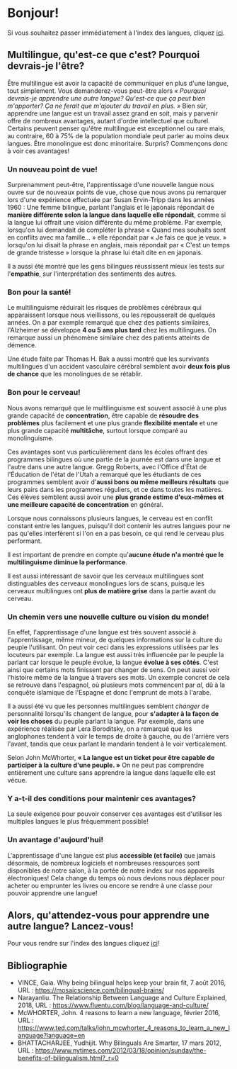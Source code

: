 # Bonjour!

Si vous souhaitez passer immédiatement à l'index des langues, cliquez [ici](indexLangues.md).

## Multilingue, qu'est-ce que c'est? Pourquoi devrais-je l'être?

Être multilingue est avoir la capacité de communiquer en plus d'une langue, tout simplement. Vous demanderez-vous peut-être alors *« Pourquoi devrais-je apprendre une autre langue? Qu'est-ce que ça peut bien m'apporter? Ça ne ferait que m'ajouter du travail en plus. »* Bien sûr, apprendre une langue est un travail assez grand en soit, mais y parvenir offre de nombreux avantages, autant d'ordre intellectuel que culturel. Certains peuvent penser qu'être multilingue est exceptionnel ou rare mais, au contraire, 60 à 75% de la population mondiale peut parler au moins deux langues. Être monolingue est donc minoritaire. Surpris? Commençons donc à voir ces avantages!

### Un nouveau point de vue!

Surprenamment peut-être, l'apprentissage d'une nouvelle langue nous ouvre sur de nouveaux points de vue, chose que nous avons pu remarquer lors d'une expérience effectuée par Susan Ervin-Tripp dans les années 1960 : Une femme bilingue, parlant l'anglais et le japonais répondait de **manière différente selon la langue dans laquelle elle répondait**, comme si la langue lui offrait une vision différente du même problème. Par exemple, lorsqu'on lui demandait de compléter la phrase « Quand mes souhaits sont en conflits avec ma famille... » elle répondait par « Je fais ce que je veux. » lorsqu'on lui disait la phrase en anglais, mais répondait par « C'est un temps de grande tristesse » lorsque la phrase lui était dite en en japonais. 

Il a aussi été montré que les gens bilingues réussissent mieux les tests sur l'**empathie**, sur l'interprétation des sentiments des autres. 

### Bon pour la santé! 

Le multilinguisme réduirait les risques de problèmes cérébraux qui apparaissent lorsque nous vieillissons, ou les repousserait de quelques années. On a par exemple remarqué que chez des patients similaires, l'Alzheimer se développe **4 ou 5 ans plus tard** chez les multilingues. On remarque aussi un phénomène similaire chez des patients atteints de démence.

Une étude faite par Thomas H. Bak a aussi montré que les survivants multilingues d'un accident vasculaire cérébral semblent avoir **deux fois plus de chance** que les monolingues de se rétablir.

### Bon pour le cerveau!

Nous avons remarqué que le multilinguisme est souvent associé à une plus grande capacité de **concentration**, être capable de **résoudre des problèmes** plus facilement et une plus grande **flexibilité mentale** et une plus grande capacité **multitâche**, surtout lorsque comparé au monolinguisme. 

Ces avantages sont vus particulièrement dans les écoles offrant des programmes bilingues où une partie de la journée est dans une langue et l'autre dans une autre langue. Gregg Roberts, avec l'Office d'État de l'Éducation de l'état de l'Utah a remarqué que les étudiants de ces programmes semblent avoir d'**aussi bons ou même meilleurs résultats** que leurs pairs dans les programmes réguliers, et ce dans toutes les matières. Ces élèves semblent aussi avoir une **plus grande estime d'eux-mêmes et une meilleure capacité de concentration** en général.

Lorsque nous connaissons plusieurs langues, le cerveau est en conflit constant entre les langues, puisqu'il doit contenir les autres langues pour ne pas qu'elles interfèrent si l'on en a pas besoin, ce qui rend le cerveau plus performant.

Il est important de prendre en compte qu'**aucune étude n'a montré que le multilinguisme diminue la performance**.

Il est aussi intéressant de savoir que les cerveaux multilingues sont distinguables des cerveaux monolingues lors de scans, puisque les cerveaux multilingues ont **plus de matière grise** dans la partie avant du cerveau.

### Un chemin vers une nouvelle culture ou vision du monde!

En effet, l'apprentissage d'une langue est très souvent associé à l'apprentissage, même mineur, de quelques informations sur la culture du peuple l'utilisant. On peut voir ceci dans les expressions utilisées par les locuteurs par exemple. La langue est aussi très influencée par le peuple la parlant car lorsque le peuple évolue, la langue **évolue à ses côtés**. C'est ainsi que certains mots finissent par changer de sens. On peut aussi voir l'histoire même de la langue à travers ses mots. Un exemple concret de cela se retrouve dans l'espagnol, où plusieurs mots commencent par *al*, dû à la conquête islamique de l'Espagne et donc l'emprunt de mots à l'arabe. 

Il a aussi été vu que les personnes multilingues semblent *changer* de personnalité lorsqu'ils changent de langue, pour **s'adapter à la façon de voir les choses** du peuple parlant la langue. Par exemple, dans une expérience réalisée par Lera Boroditsky, on a remarqué que les anglophones tendent à voir le temps de droite à gauche, ou de l'arrière vers l'avant, tandis que ceux parlant le mandarin tendent à le voir verticalement. 

Selon John McWhorter, **« La langue est un ticket pour être capable de participer à la culture d'une peuple. »** On ne peut pas comprendre entièrement une culture sans apprendre la langue dans laquelle elle est vécue.

### Y a-t-il des conditions pour maintenir ces avantages?

La seule exigence pour pouvoir conserver ces avantages est d'utiliser les multiples langues le plus fréquemment possible!

### Un avantage d'aujourd'hui!

L'apprentissage d'une langue est plus **accessible (et facile)** que jamais désormais, de nombreux logiciels et nombreuses ressources sont disponibles de notre salon, à la portée de notre index sur nos appareils électroniques! Cela change du temps où nous devions nous déplacer pour acheter ou emprunter les livres ou encore se rendre à une classe pour pouvoir apprendre une langue! 

## Alors, qu'attendez-vous pour apprendre une autre langue? Lancez-vous!

Pour vous rendre sur l'index des langues cliquez [ici](indexLangues.md)!

## Bibliographie
 
- VINCE, Gaia. Why being bilingual helps keep your brain fit, 7 août 2016, URL : https://mosaicscience.com/bilingual-brains/
- Narayanliu. The Relationship Between Language and Culture Explained, 2018, URL : https://www.fluentu.com/blog/language-and-culture/
- McWHORTER, John. 4 reasons to learn a new language, février 2016, URL : https://www.ted.com/talks/john_mcwhorter_4_reasons_to_learn_a_new_language?language=en
- BHATTACHARJEE, Yudhijit. Why Bilinguals Are Smarter, 17 mars 2012, URL : https://www.nytimes.com/2012/03/18/opinion/sunday/the-benefits-of-bilingualism.html?_r=0

